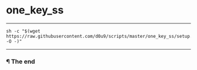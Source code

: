 # one_key_ss

---

```
sh -c "$(wget https://raw.githubusercontent.com/d0u9/scripts/master/one_key_ss/setup.sh -O -)"
```
---

### ¶ The end

